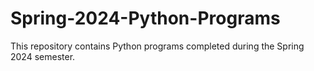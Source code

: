# Spring-2024-Python-Programs
This repository contains Python programs completed during the Spring 2024 semester.
